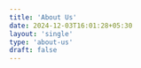 ```yaml
---
title: 'About Us'
date: 2024-12-03T16:01:28+05:30
layout: 'single'
type: 'about-us'
draft: false
---
```


